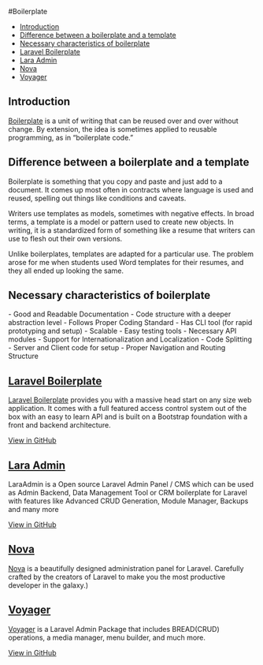 #Boilerplate
- [Introduction](#introduction)
- [Difference between a boilerplate and a template](#difference)
- [Necessary characteristics of boilerplate](#characteristics)
- [Laravel Boilerplate](#laravel-boilerplate)
- [Lara Admin](#lara-admin)
- [Nova](#nova)
- [Voyager](#voyager)


<a name="introduction"></a>
## Introduction

[Boilerplate](https://en.wikipedia.org/wiki/Boilerplate_code) is a unit of writing that can be reused over and over without change. By extension, the idea is sometimes applied to reusable programming, as in “boilerplate code.”

<a name="difference"></a>
## Difference between a boilerplate and a template

Boilerplate is something that you copy and paste and just add to a document. It comes up most often in contracts where language is used and reused, spelling out things like conditions and caveats.

Writers use templates as models, sometimes with negative effects. In broad terms, a template is a model or pattern used to create new objects. In writing, it is a standardized form of something like a resume that writers can use to flesh out their own versions.

Unlike boilerplates, templates are adapted for a particular use. The problem arose for me when students used Word templates for their resumes, and they all ended up looking the same.

<a name="characteristics"></a>
## Necessary characteristics of boilerplate
    
<div class="content-list" markdown="1">
- Good and Readable Documentation 
- Code structure with a deeper abstraction level
- Follows Proper Coding Standard
- Has CLI tool (for rapid prototyping and setup)
- Scalable 
- Easy testing tools
- Necessary API modules
- Support for Internationalization and Localization 
- Code Splitting
- Server and Client code for setup
- Proper Navigation and Routing Structure 
</div>

<a name="laravel-boilerplate"></a>
## [Laravel Boilerplate](http://laravel-boilerplate.com/)

[Laravel Boilerplate](http://laravel-boilerplate.com/) provides you with a massive head start on any size web application. It comes with a full featured access control system out of the box with an easy to learn API and is built on a Bootstrap foundation with a front and backend architecture.

[View in GitHub](https://github.com/rappasoft/laravel-5-boilerplate)

<a name="lara-admin"></a>
## [Lara Admin](http://laraadmin.com/)

LaraAdmin is a Open source Laravel Admin Panel / CMS which can be used as Admin Backend, Data Management Tool or CRM boilerplate for Laravel with features like Advanced CRUD Generation, Module Manager, Backups and many more

[View in GitHub](https://github.com/dwijitsolutions/laraadmin)

<a name="nova"></a>
## [Nova](/docs/nova) 

[Nova](/docs/nova) is a beautifully designed administration panel for Laravel. Carefully crafted by the creators of Laravel to make you the most productive developer in the galaxy.)

<a name="voyager"></a>
## [Voyager](https://laravelvoyager.com/)

[Voyager](https://laravelvoyager.com/) is a Laravel Admin Package that includes BREAD(CRUD) operations, a media manager, menu builder, and much more.

[View in GitHub](https://github.com/the-control-group/voyager)